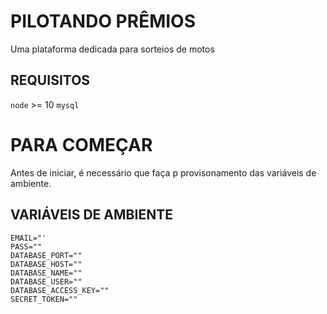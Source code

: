 # PILOTANDO PRÊMIOS 

Uma plataforma dedicada para sorteios de motos

## REQUISITOS 

`node` >= 10
`mysql` 

# PARA COMEÇAR 

Antes de iniciar, é necessário que faça p provisonamento das variáveis de ambiente.

## VARIÁVEIS DE AMBIENTE

```env 
EMAIL="'
PASS=""
DATABASE_PORT=""
DATABASE_HOST=""
DATABASE_NAME=""
DATABASE_USER=""
DATABASE_ACCESS_KEY=""
SECRET_TOKEN=""
```

